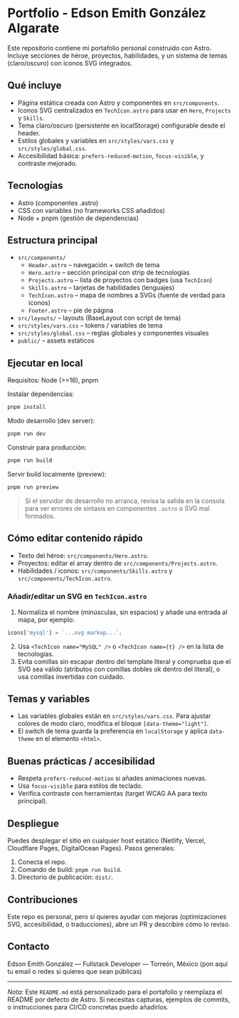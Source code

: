 
# Portfolio - Edson Emith González Algarate

Este repositorio contiene mi portafolio personal construido con Astro. Incluye secciones de héroe, proyectos, habilidades, y un sistema de temas (claro/oscuro) con iconos SVG integrados.

## Qué incluye
- Página estática creada con Astro y componentes en `src/components`.
- Iconos SVG centralizados en `TechIcon.astro` para usar en `Hero`, `Projects` y `Skills`.
- Tema claro/oscuro (persistente en localStorage) configurable desde el header.
- Estilos globales y variables en `src/styles/vars.css` y `src/styles/global.css`.
- Accesibilidad básica: `prefers-reduced-motion`, `focus-visible`, y contraste mejorado.

## Tecnologías
- Astro (componentes .astro)
- CSS con variables (no frameworks CSS añadidos)
- Node + pnpm (gestión de dependencias)

## Estructura principal
- `src/components/`
	- `Header.astro` – navegación + switch de tema
	- `Hero.astro` – sección principal con strip de tecnologías
	- `Projects.astro` – lista de proyectos con badges (usa `TechIcon`)
	- `Skills.astro` – tarjetas de habilidades (lenguajes)
	- `TechIcon.astro` – mapa de nombres a SVGs (fuente de verdad para iconos)
	- `Footer.astro` – pie de página
- `src/layouts/` – layouts (BaseLayout con script de tema)
- `src/styles/vars.css` – tokens / variables de tema
- `src/styles/global.css` – reglas globales y componentes visuales
- `public/` – assets estáticos

## Ejecutar en local
Requisitos: Node (>=16), pnpm

Instalar dependencias:
```bash
pnpm install
```

Modo desarrollo (dev server):
```bash
pnpm run dev
```

Construir para producción:
```bash
pnpm run build
```

Servir build localmente (preview):
```bash
pnpm run preview
```

> Si el servidor de desarrollo no arranca, revisa la salida en la consola para ver errores de sintaxis en componentes `.astro` o SVG mal formados.

## Cómo editar contenido rápido
- Texto del héroe: `src/components/Hero.astro`.
- Proyectos: editar el array dentro de `src/components/Projects.astro`.
- Habilidades / iconos: `src/components/Skills.astro` y `src/components/TechIcon.astro`.

### Añadir/editar un SVG en `TechIcon.astro`
1. Normaliza el nombre (minúsculas, sin espacios) y añade una entrada al mapa, por ejemplo:
```js
icons['mysql'] = `...svg markup...`;
```
2. Usa `<TechIcon name="MySQL" />` o `<TechIcon name={t} />` en la lista de tecnologías.
3. Evita comillas sin escapar dentro del template literal y comprueba que el SVG sea válido (atributos con comillas dobles ok dentro del literal), o usa comillas invertidas con cuidado.

## Temas y variables
- Las variables globales están en `src/styles/vars.css`. Para ajustar colores de modo claro, modifica el bloque `[data-theme="light"]`.
- El switch de tema guarda la preferencia en `localStorage` y aplica `data-theme` en el elemento `<html>`.

## Buenas prácticas / accesibilidad
- Respeta `prefers-reduced-motion` si añades animaciones nuevas.
- Usa `focus-visible` para estilos de teclado.
- Verifica contraste con herramientas (target WCAG AA para texto principal).

## Despliegue
Puedes desplegar el sitio en cualquier host estático (Netlify, Vercel, Cloudflare Pages, DigitalOcean Pages). Pasos generales:
1. Conecta el repo.
2. Comando de build: `pnpm run build`.
3. Directorio de publicación: `dist/`.

## Contribuciones
Este repo es personal, pero si quieres ayudar con mejoras (optimizaciones SVG, accesibilidad, o traducciones), abre un PR y describiré cómo lo reviso.

## Contacto
Edson Emith González — Fullstack Developer — Torreón, México
(pon aquí tu email o redes si quieres que sean públicas)

---

_Nota:_ Este `README.md` está personalizado para el portafolio y reemplaza el README por defecto de Astro. Si necesitas capturas, ejemplos de commits, o instrucciones para CI/CD concretas puedo añadirlos.
